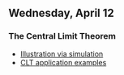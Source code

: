 ## Wednesday, April 12


### The Central Limit Theorem
* [Illustration via simulation](https://github.com/math445-LU/sp17_assets/blob/master/lec/08-sampling-dsn/clt.pdf)
* [CLT application examples](https://github.com/math445-LU/sp17_assets/blob/master/lec/08-sampling-dsn/clt_examples.pdf)
